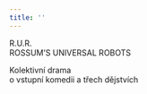 ```yaml
---
title: ''
---
```


R.U.R.  
ROSSUM’S UNIVERSAL ROBOTS

Kolektivní drama  
o vstupní komedii a třech dějstvích
